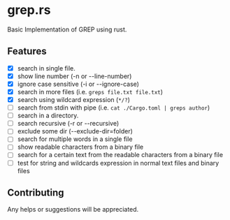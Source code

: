 # grep.rs
Basic Implementation of GREP using rust.

## Features

- [x] search in single file.
- [x] show line number (-n or --line-number)
- [x] ignore case sensitive (-i or --ignore-case)
- [x] search in more files (i.e. `greps file.txt file.txt`)
- [x] search using wildcard expression (`*/?`)
- [ ] search from stdin with pipe (i.e. `cat ./Cargo.toml | greps author`)
- [ ] search in a directory.
- [ ] search recursive (-r or --recursive)
- [ ] exclude some dir (--exclude-dir=folder)
- [ ] search for multiple words in a single file
- [ ] show readable characters from a binary file
- [ ] search for a certain text from the readable characters from a binary file
- [ ] test for string and wildcards expression in normal text files and binary files
## Contributing

Any helps or suggestions will be appreciated.